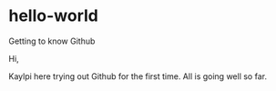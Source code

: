 # hello-world
Getting to know Github

Hi,

Kaylpi here trying out Github for the first time. All is going well so far.
